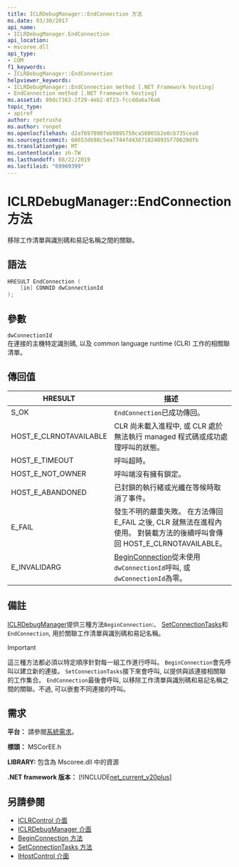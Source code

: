 ```yaml
---
title: ICLRDebugManager::EndConnection 方法
ms.date: 03/30/2017
api_name:
- ICLRDebugManager.EndConnection
api_location:
- mscoree.dll
api_type:
- COM
f1_keywords:
- ICLRDebugManager::EndConnection
helpviewer_keywords:
- ICLRDebugManager::EndConnection method [.NET Framework hosting]
- EndConnection method [.NET Framework hosting]
ms.assetid: 89dc7363-2f29-4eb2-8f23-fccdda6a76a6
topic_type:
- apiref
author: rpetrusha
ms.author: ronpet
ms.openlocfilehash: d2af6970907eb9895750ca58065b2e0cb735cea8
ms.sourcegitcommit: 68653db98c5ea7744fd438710248935f70020dfb
ms.translationtype: MT
ms.contentlocale: zh-TW
ms.lasthandoff: 08/22/2019
ms.locfileid: "69969399"
---
```

# <a name="iclrdebugmanagerendconnection-method"></a>ICLRDebugManager::EndConnection 方法
移除工作清單與識別碼和易記名稱之間的關聯。  
  
## <a name="syntax"></a>語法  
  
```cpp  
HRESULT EndConnection (  
    [in] CONNID dwConnectionId  
);  
```  
  
## <a name="parameters"></a>參數  
 `dwConnectionId`  
 在連接的主機特定識別碼, 以及 common language runtime (CLR) 工作的相關聯清單。  
  
## <a name="return-value"></a>傳回值  
  
|HRESULT|描述|  
|-------------|-----------------|  
|S_OK|`EndConnection`已成功傳回。|  
|HOST_E_CLRNOTAVAILABLE|CLR 尚未載入進程中, 或 CLR 處於無法執行 managed 程式碼或成功處理呼叫的狀態。|  
|HOST_E_TIMEOUT|呼叫超時。|  
|HOST_E_NOT_OWNER|呼叫端沒有擁有鎖定。|  
|HOST_E_ABANDONED|已封鎖的執行緒或光纖在等候時取消了事件。|  
|E_FAIL|發生不明的嚴重失敗。 在方法傳回 E_FAIL 之後, CLR 就無法在進程內使用。 對裝載方法的後續呼叫會傳回 HOST_E_CLRNOTAVAILABLE。|  
|E_INVALIDARG|[BeginConnection](../../../../docs/framework/unmanaged-api/hosting/iclrdebugmanager-beginconnection-method.md)從未使用`dwConnectionId`呼叫, 或`dwConnectionId`為零。|  
  
## <a name="remarks"></a>備註  
 [ICLRDebugManager](../../../../docs/framework/unmanaged-api/hosting/iclrdebugmanager-interface.md)提供三種方法`BeginConnection`:、 [SetConnectionTasks](../../../../docs/framework/unmanaged-api/hosting/iclrdebugmanager-setconnectiontasks-method.md)和`EndConnection`, 用於關聯工作清單與識別碼和易記名稱。  
  
> [!IMPORTANT]
> 這三種方法都必須以特定順序針對每一組工作進行呼叫。 `BeginConnection`會先呼叫以建立新的連接。 `SetConnectionTasks`接下來會呼叫, 以提供與該連接相關聯的工作集合。 `EndConnection`最後會呼叫, 以移除工作清單與識別碼和易記名稱之間的關聯。不過, 可以嵌套不同連接的呼叫。  
  
## <a name="requirements"></a>需求  
 **平台：** 請參閱[系統需求](../../../../docs/framework/get-started/system-requirements.md)。  
  
 **標頭：** MSCorEE.h  
  
 **LIBRARY:** 包含為 Mscoree.dll 中的資源  
  
 **.NET framework 版本：** [!INCLUDE[net_current_v20plus](../../../../includes/net-current-v20plus-md.md)]  
  
## <a name="see-also"></a>另請參閱

- [ICLRControl 介面](../../../../docs/framework/unmanaged-api/hosting/iclrcontrol-interface.md)
- [ICLRDebugManager 介面](../../../../docs/framework/unmanaged-api/hosting/iclrdebugmanager-interface.md)
- [BeginConnection 方法](../../../../docs/framework/unmanaged-api/hosting/iclrdebugmanager-beginconnection-method.md)
- [SetConnectionTasks 方法](../../../../docs/framework/unmanaged-api/hosting/iclrdebugmanager-setconnectiontasks-method.md)
- [IHostControl 介面](../../../../docs/framework/unmanaged-api/hosting/ihostcontrol-interface.md)
